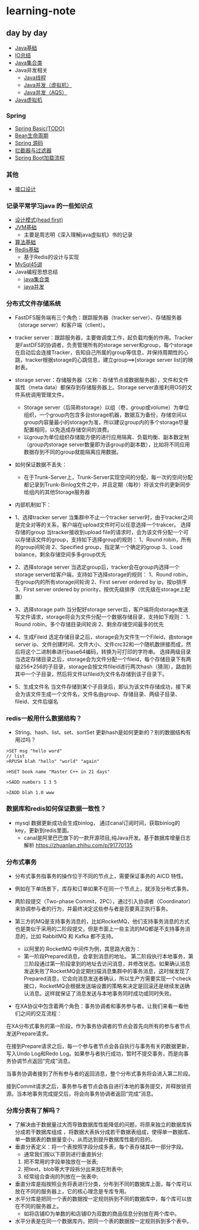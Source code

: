 # learning-note
## day by day
- [Java基础](https://github.com/rbmonster/learning-note/blob/master/src/main/java/com/learning/basic)
- [IO总结](https://github.com/rbmonster/learning-note/tree/master/src/main/java/com/learning/io/)
- [Java集合类](https://github.com/rbmonster/learning-note/blob/master/src/main/java/com/learning/basic/COLLECTION.md)
- Java并发相关
  - [Java线程](https://github.com/rbmonster/learning-note/blob/master/src/main/java/com/learning/basic/THREAD.md)
  - [Java并发（虚拟机）](https://github.com/rbmonster/learning-note/blob/master/src/main/java/com/learning/basic/CONCURRENT.md)
  - [Java并发（AQS）](https://github.com/rbmonster/learning-note/blob/master/src/main/java/com/learning/basic/CONCURRENTTOOL.md)
- [Java虚拟机](https://github.com/rbmonster/learning-note/blob/master/src/main/java/com/learning/basic/JVM.md)

### Spring
- [Spring Basic(TODO)](https://github.com/rbmonster/learning-note/blob/master/src/main/java/com/four)
- [Bean生命周期](https://github.com/rbmonster/learning-note/blob/master/src/main/java/com/four/LIFECYCLE.md)
- [Spring 源码](https://github.com/rbmonster/learning-note/blob/master/src/main/java/com/four/SOURCECODE.md)
- [拦截器与过滤器](https://github.com/rbmonster/learning-note/blob/master/src/main/java/com/four/FILTERANDINTERCEPTOR.md)
- [Spring Boot加载流程](https://github.com/rbmonster/learning-note/blob/master/src/main/java/com/four/SPRINGBOOT.md)

### 其他
- [接口设计](https://github.com/rbmonster/learning-note/blob/master/src/main/java/com/design/apidesign)

### 记录平常学习java 的一些知识点
- [设计模式(head first)](https://github.com/rbmonster/learning-note/tree/master/src/main/java/com/learning/design)
- [JVM基础](https://github.com/rbmonster/learning-note/tree/master/src/main/java/com/learning/jvm)
  - 主要是周志明《深入理解java虚拟机》书的记录
- [算法基础](https://github.com/rbmonster/learning-note/tree/master/src/main/java/com/learning/algorithm)
- [Redis基础](https://github.com/rbmonster/learning-note/tree/master/src/main/java/com/learning/redis)
  - 基于Redis的设计与实现
- [MySql45讲](https://github.com/rbmonster/learning-note/tree/master/src/main/java/com/learning/mysql)
- Java编程思想总结
    - [java集合类](https://github.com/rbmonster/learning-note/tree/master/src/main/java/com/learning/collection)
    - [java并发](https://github.com/rbmonster/learning-note/tree/master/src/main/java/com/learning/concurrent)


### 分布式文件存储系统
- FastDFS服务端有三个角色：跟踪服务器（tracker server）、存储服务器（storage server）和客户端（client）。
- tracker server：跟踪服务器，主要做调度工作，起负载均衡的作用。Tracker是FastDFS的协调者，负责管理所有的storage server和group，每个storage在启动后会连接Tracker，告知自己所属的group等信息，并保持周期性的心跳，tracker根据storage的心跳信息，建立group==&gt;[storage server list]的映射表。
- storage server：存储服务器（又称：存储节点或数据服务器），文件和文件属性（meta data）都保存到存储服务器上。Storage server直接利用OS的文件系统调用管理文件。
  - Storage server（后简称storage）以组（卷，group或volume）为单位组织，一个group内包含多台storage机器，数据互为备份，存储空间以group内容量最小的storage为准，所以建议group内的多个storage尽量配置相同，以免造成存储空间的浪费。
  - 以group为单位组织存储能方便的进行应用隔离、负载均衡、副本数定制（group内storage server数量即为该group的副本数），比如将不同应用数据存到不同的group就能隔离应用数据。
  
- 如何保证数据不丢失：
  - 在于Trunk-Server上，Trunk-Server实现空间的分配，每一次的空间分配都记录到Trunk-Binlog文件之中，并且定期（每秒）将该文件的更新同步给组内的其他Storage服务器

- 内部机制如下：
- 1、选择tracker server
  当集群中不止一个tracker server时，由于tracker之间是完全对等的关系，客户端在upload文件时可以任意选择一个trakcer。 选择存储的group 当tracker接收到upload file的请求时，会为该文件分配一个可以存储该文件的group，支持如下选择group的规则：
  1、Round robin，所有的group间轮询
  2、Specified group，指定某一个确定的group
  3、Load balance，剩余存储空间多多group优先
- 2、选择storage server
  当选定group后，tracker会在group内选择一个storage server给客户端，支持如下选择storage的规则：
  1、Round robin，在group内的所有storage间轮询
  2、First server ordered by ip，按ip排序
  3、First server ordered by priority，按优先级排序（优先级在storage上配置）
- 3、选择storage path
  当分配好storage server后，客户端将向storage发送写文件请求，storage将会为文件分配一个数据存储目录，支持如下规则：
  1、Round robin，多个存储目录间轮询
  2、剩余存储空间最多的优先
- 4、生成Fileid
  选定存储目录之后，storage会为文件生一个Fileid，由storage server ip、文件创建时间、文件大小、文件crc32和一个随机数拼接而成，然后将这个二进制串进行base64编码，转换为可打印的字符串。 选择两级目录 当选定存储目录之后，storage会为文件分配一个fileid，每个存储目录下有两级256*256的子目录，storage会按文件fileid进行两次hash（猜测），路由到其中一个子目录，然后将文件以fileid为文件名存储到该子目录下。
- 5、生成文件名
  当文件存储到某个子目录后，即认为该文件存储成功，接下来会为该文件生成一个文件名，文件名由group、存储目录、两级子目录、fileid、文件后缀名
  





### redis一般用什么数据结构？
- String、hash、list、set、sortSet
更新hash是如何更新的？别的数据结构有用过吗？
```
>SET msg "hello word"
// list
>RPUSH blah "hello" "world" "again"

>HSET book name "Master C++ in 21 days"

>SADD numbers 1 3 5 

>ZADD blah 1.0 www

```


### 数据库和redis如何保证数据一致性？
- mysql 数据更新成功会生成binlog， 通过canal订阅时间，获取binlog的key，更新到redis里面。  
  - canal是阿里巴巴旗下的一款开源项目,纯Java开发。基于数据库增量日志解析
https://zhuanlan.zhihu.com/p/91770135


### 分布式事务
- 分布式事务指事务的操作位于不同的节点上，需要保证事务的 AICD 特性。
- 例如在下单场景下，库存和订单如果不在同一个节点上，就涉及分布式事务。
- 两阶段提交（Two-phase Commit，2PC），通过引入协调者（Coordinator）来协调参与者的行为，并最终决定这些参与者是否要真正执行事务。
- 第三方的MQ是支持事务消息的，比如RocketMQ，他们支持事务消息的方式也是类似于采用的二阶段提交，但是市面上一些主流的MQ都是不支持事务消息的，比如 RabbitMQ 和 Kafka 都不支持。
  - 以阿里的 RocketMQ 中间件为例，其思路大致为：
  - 第一阶段Prepared消息，会拿到消息的地址。 第二阶段执行本地事务，第三阶段通过第一阶段拿到的地址去访问消息，并修改状态。如果确认消息发送失败了RocketMQ会定期扫描消息集群中的事务消息，这时候发现了Prepared消息，它会向消息发送者确认，所以生产方需要实现一个check接口，RocketMQ会根据发送端设置的策略来决定是回滚还是继续发送确认消息。这样就保证了消息发送与本地事务同时成功或同时失败。
  
- 在XA协议中包含着两个角色：事务协调者和事务参与者。让我们来看一看他们之间的交互流程：

在XA分布式事务的第一阶段，作为事务协调者的节点会首先向所有的参与者节点发送Prepare请求。

在接到Prepare请求之后，每一个参与者节点会各自执行与事务有关的数据更新，写入Undo Log和Redo Log。如果参与者执行成功，暂时不提交事务，而是向事务协调节点返回“完成”消息。

当事务协调者接到了所有参与者的返回消息，整个分布式事务将会进入第二阶段。

接到Commit请求之后，事务参与者节点会各自进行本地的事务提交，并释放锁资源。当本地事务完成提交后，将会向事务协调者返回“完成”消息。

### 分库分表有了解吗？
- 了解决由于数据量过大而导致数据库性能降低的问题，将原来独立的数据库拆分成若干数据库组成 ，将数据大表拆分成若干数据表组成，使得单一数据库、单一数据表的数据量变小，从而达到提升数据库性能的目的。
- 垂直分表定义：将一个表按照字段分成多表，每个表存储其中一部分字段。
  - 通常我们按以下原则进行垂直拆分:
  1. 把不常用的字段单独放在一张表;
  1. 把text，blob等大字段拆分出来放在附表中;
  1. 经常组合查询的列放在一张表中;
- 垂直分库是指按照业务将表进行分类，分布到不同的数据库上面，每个库可以放在不同的服务器上，它的核心理念是专库专用。
- 水平分库是把同一个表的数据按一定规则拆到不同的数据库中，每个库可以放在不同的服务器上。
  - 如将店铺ID为单数的和店铺ID为双数的商品信息分别放在两个库中。
- 水平分表是在同一个数据库内，把同一个表的数据按一定规则拆到多个表中。